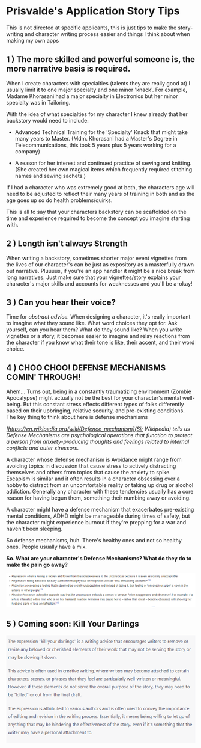 # Prisvalde's Application Story Tips

This is not directed at specific applicants, this is just tips to make the story-writing and character writing process easier and things I think about when making my own apps

## 1 ) The more skilled and powerful someone is, the more narrative basis is required.

When I create characters with specialties (talents they are really good at) I usually limit it to one major specialty and one minor 'knack'. For example, Madame Khorasani had a major specialty in Electronics but her minor specialty was in Tailoring.

With the idea of what specialties for my character I knew already that her backstory would need to include: 

* Advanced Technical Training for the 'Specialty' Knack that might take many years to Master. (Mdm. Khorasani had a Master's Degree in Telecommunications, this took 5 years plus 5 years working for a company)

* A reason for her interest and continued practice of sewing and knitting.
(She created her own magical items which frequently required stitching names and sewing sachets.)

If I had a character who was extremely good at both, the characters age will need to be adjusted to reflect their many years of training in both and as the age goes up so do health problems/quirks.

This is all to say that your characters backstory can be scaffolded on the time and experience required to become the concept you imagine starting with.

## 2 ) Length isn't always Strength

When writing a backstory, sometimes shorter major event vignettes from the lives of our character's can be just as expository as a masterfully drawn out narrative. Pluuuus, if you're an app handler it might be a nice break from long narratives. Just make sure that your vignettes/story explains your character's major skills and accounts for weaknesses and you'll be a-okay!

## 3 ) Can you hear their voice?

Time for *abstract advice.* When designing a character, it's really important to imagine what they sound like. What word choices they opt for. Ask yourself, can you hear them? What do they sound like? When you write vignettes or a story, it becomes easier to imagine and relay reactions from the character if you know what their tone is like, their accent, and their word choice.

## 4 ) CHOO CHOO! DEFENSE MECHANISMS COMIN' THROUGH!

Ahem... Turns out, being in a constantly traumatizing environment (Zombie Apocalypse) might actually not be the best for your character's mental well-being. But this constant stress effects different types of folks differently based on their upbringing, relative security, and pre-existing conditions. The key thing to think about here is defense mechanisms

*[https://en.wikipedia.org/wiki/Defence_mechanism](Sir Wikipedia) tells us Defense Mechanisms are psychological operations that function to protect a person from anxiety-producing thoughts and feelings related to internal conflicts and outer stressors.*

A character whose defense mechanism is Avoidance might range from avoiding topics in discussion that cause stress to actively distracting themselves and others from topics that cause the anxiety to spike. Escapism is similar and it often results in a character obsessing over a hobby to distract from an uncomfortable reality or taking up drug or alcohol addiction. Generally any character with these tendencies usually has a core reason for having begun them, something their numbing away or avoiding. 

A character might have a defense mechanism that exacerbates pre-existing mental conditions, ADHD might be manageable during times of safety, but the character might experience burnout if they're prepping for a war and haven't been sleeping. 

So defense mechanisms, huh. There's healthy ones and not so healthy ones. People usually have a mix.

**So. What are your character's Defense Mechanisms? What do they do to make the pain go away?**

![DefenseMechanismsDefinitions](https://github.com/LockdownRP-PZ/LockdownRP/blob/master/Images/DefenseMechanismsDefinitions.png)

## 5 ) Coming soon: Kill Your Darlings

![KillYourDarlings](https://github.com/LockdownRP-PZ/LockdownRP/blob/master/Images/KillYourDarlings.png)